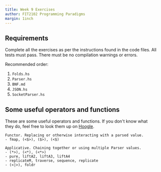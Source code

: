 ```yaml
---
title: Week 9 Exercises
author: FIT2102 Programming Paradigms
margin: 1inch
---
```


## Requirements

Complete all the exercises as per the instructions found in the code files. All tests must pass. There must be no compilation warnings or errors.

Recommended order:
1. `Folds.hs`
2. `Parser.hs`
3. `BNF.md`
3. `JSON.hs`
4. `SocketParser.hs`


## Some useful operators and functions

These are some useful operators and functions. If you don't know what they do, feel free to look them up on [Hoogle](https://hoogle.haskell.org).

```
Functor. Replacing or otherwise interacting with a parsed value.
- fmap, (<$>), ($>), (<$)

Applicative. Chaining together or using multiple Parser values.
- (*>), (<*), (<*>)
- pure, liftA2, liftA3, liftA4
- replicateM, traverse, sequence, replicate
- (<|>), foldr
```
